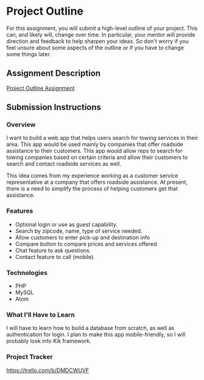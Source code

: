 # Project Outline
For this assignment, you will submit a high-level outline of your project. This can, and likely will, change over time. In particular, your mentor will provide direction and feedback to help sharpen your ideas. So don't worry if you feel unsure about some aspects of the outline or if you have to change some things later.

## Assignment Description
[Project Outline Assignment](https://education.launchcode.org/liftoff/modules/assignments/project-outline)

## Submission Instructions

### Overview

I want to build a web app that helps users search for towing services 
in their area. This app would be used mainly by companies that offer 
roadside assistance to their customers. This app would allow reps to 
search for towing companies based on certain criteria and allow their customers to 
search and contact roadside services as well.

This idea comes from my experience working as a customer service representative
at a company that offers roadside assistance. At present, there is 
a need to simplify the process of helping customers get that assistance.

### Features
- Optional login or use as guest capability.
- Search by zipcode, name, type of service needed.
- Allow customers to enter pick-up and destination info
- Compare button to compare prices and services offered
- Chat feature to ask questions.
- Contact feature to call (mobile).

### Technologies

- PHP
- MySQL
- Atom 


### What I'll Have to Learn
I will have to learn how to build a database from scratch, as well as authentication for 
login. I plan to make this app mobile-friendly, so I will probably look into Kik framework.


### Project Tracker
https://trello.com/b/DMDCWUVF
